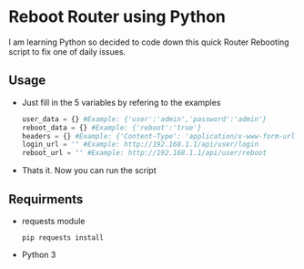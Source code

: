 # Reboot Router using Python
I am learning Python so decided to code down this quick Router Rebooting script to fix one of daily issues.

## Usage
- Just fill in the 5 variables by refering to the examples
  ```python
  user_data = {} #Example: {'user':'admin','password':'admin'}
  reboot_data = {} #Example: {'reboot':'true'}
  headers = {} #Example: {'Content-Type': 'application/x-www-form-urlencoded'} 
  login_url = '' #Example: http://192.168.1.1/api/user/login
  reboot_url = '' #Example: http://192.168.1.1/api/user/reboot
  ```

- Thats it. Now you can run the script

## Requirments
- requests module
  ```
  pip requests install
  ```
- Python 3
